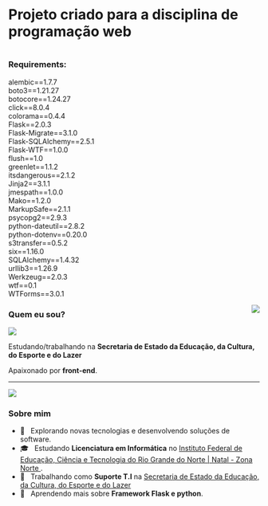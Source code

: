 ### <h1>Projeto criado para a disciplina de programação web<h1>
### Requirements:
alembic==1.7.7<br>
boto3==1.21.27<br>
botocore==1.24.27<br>
click==8.0.4<br>
colorama==0.4.4<br>
Flask==2.0.3<br>
Flask-Migrate==3.1.0<br>
Flask-SQLAlchemy==2.5.1<br>
Flask-WTF==1.0.0<br>
flush==1.0<br>
greenlet==1.1.2<br>
itsdangerous==2.1.2<br>
Jinja2==3.1.1<br>
jmespath==1.0.0<br>
Mako==1.2.0<br>
MarkupSafe==2.1.1<br>
psycopg2==2.9.3<br>
python-dateutil==2.8.2<br>
python-dotenv==0.20.0<br>
s3transfer==0.5.2<br>
six==1.16.0<br>
SQLAlchemy==1.4.32<br>
urllib3==1.26.9<br>
Werkzeug==2.0.3<br>
wtf==0.1<br>
WTForms==3.0.1



<img align='right' src="https://github-readme-stats.vercel.app/api?username=valtemirprocopio&show_icons=true&title_color=783c00&text_color=af552e&icon_color=783c00&bg_color=f8efd4&cache_seconds=2300">

### Quem eu sou?

<img src="https://img.shields.io/static/v1?label=Overview&message=valtemirprocopio&color=f8efd4&style=for-the-badge&logo=GitHub">

<p>

Estudando/trabalhando na **Secretaria de Estado da Educação, da Cultura, do Esporte e do Lazer**<br/>

Apaixonado por **front-end**.


</p>
<hr>


![](https://komarev.com/ghpvc/?username=valtemirprocopio&color=006bed)

<h3> Sobre mim </h3>

- 🤔 &nbsp; Explorando novas tecnologias e desenvolvendo soluções de software.
- 🎓 &nbsp; Estudando **Licenciatura em Informática** no <a href="https://portal.ifrn.edu.br/campus/natalzonanorte">Instituto Federal de Educação, Ciência e Tecnologia do Rio Grande do Norte | Natal - Zona Norte
</a>.
- 💼 &nbsp; Trabalhando como **Suporte T.I** na <a href="http://www.educacao.rn.gov.br/">Secretaria de Estado da Educação, da Cultura, do Esporte e do Lazer</a>
- 🌱 &nbsp; Aprendendo mais sobre **Framework Flask e python**.


